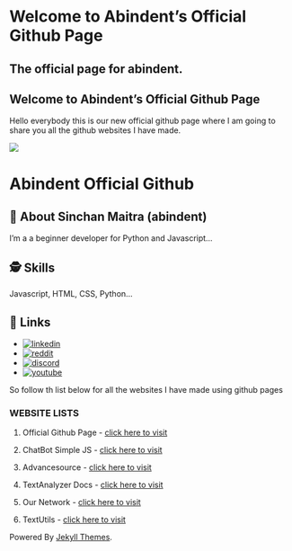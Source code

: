 Welcome to Abindent’s Official Github Page
==========================================

The official page for abindent.
-------------------------------

Welcome to Abindent’s Official Github Page
------------------------------------------

Hello everybody this is our new official github page where I am going to share you all the github websites I have made.

![](https://i.imgur.com/orfhf4u.png?1)

Abindent Official Github
========================

🚀 About Sinchan Maitra (abindent)
----------------------------------

I’m a a beginner developer for Python and Javascript…

🕵️‍ Skills
-----------

Javascript, HTML, CSS, Python…

🔗 Links
--------

*   [![linkedin](https://img.shields.io/badge/linkedin-0A66C2?style=for-the-badge&logo=linkedin&logoColor=white)](https://www.linkedin.com/in/sinchan-maitra-22a303217/)
*   [![reddit](https://img.shields.io/reddit/subreddit-subscribers/OpenSourceGame?style=social)](https://reddit.com/r/OpenSourceGame)
*   [![discord](https://img.shields.io/discord/932264473408966656)](https://discord.io/OpenSourceGames)
*   [![youtube](https://img.shields.io/youtube/channel/subscribers/UCYCtnmYa44736S7GbfnbYoQ?style=social)](https://tiny.cc/DiscoHuge-YT)

So follow th list below for all the websites I have made using github pages

### WEBSITE LISTS

1) Official Github Page - [click here to visit](https://abindent.github.io/abindent)

2) ChatBot Simple JS - [click here to visit](https://abindent.github.io/chatbot-simple-js/)

3) Advancesource - [click here to visit](https://abindent.github.io/advancesource/)

4) TextAnalyzer Docs - [click here to visit](https://abindent.github.io/textanalyzer/)

5) Our Network - [click here to visit](https://abindent.github.io/our-network/)

6) TextUtils - [click here to visit](https://abindent.github.io/TextUtils/)

Powered By [Jekyll Themes](https://jekyll-themes.com/).
